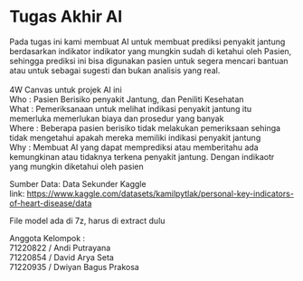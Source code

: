 # Tugas Akhir AI
Pada tugas ini kami membuat AI untuk membuat prediksi penyakit jantung berdasarkan indikator indikator yang mungkin sudah di ketahui oleh
Pasien, sehingga prediksi ini bisa digunakan pasien untuk segera mencari bantuan atau untuk sebagai sugesti dan bukan analisis yang real.
<br><br>
4W Canvas untuk projek AI ini<br>
Who : Pasien Berisiko penyakit Jantung, dan Peniliti Kesehatan<br>
What : Pemeriksanaan untuk melihat indikasi penyakit jantung itu memerluka memerlukan biaya dan prosedur yang banyak<br>
Where : Beberapa pasien berisiko tidak melakukan pemeriksaan sehinga tidak mengetahui apakah mereka memiliki indikasi penyakit jantung <br>
Why : Membuat AI yang dapat memprediksi atau memberitahu ada kemungkinan atau tidaknya terkena penyakit jantung. Dengan indikaotr yang mungkin diketahui oleh pasien <br>

Sumber Data: Data Sekunder
Kaggle<br>
link: https://www.kaggle.com/datasets/kamilpytlak/personal-key-indicators-of-heart-disease/data

File model ada di 7z, harus di extract dulu

Anggota Kelompok :<br>
71220822 / Andi Putrayana<br>
71220854 / David Arya Seta<br>
71220935 / Dwiyan Bagus Prakosa